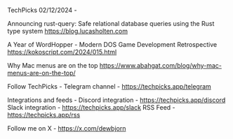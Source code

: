 TechPicks 02/12/2024 -

Announcing rust-query: Safe relational database queries using the Rust type system
https://blog.lucasholten.com

A Year of WordHopper - Modern DOS Game Development Retrospective
https://kokoscript.com/2024/015.html

Why Mac menus are on the top
https://www.abahgat.com/blog/why-mac-menus-are-on-the-top/

Follow TechPicks -
Telegram channel - https://techpicks.app/telegram

Integrations and feeds -
Discord integration - https://techpicks.app/discord
Slack integration - https://techpicks.app/slack
RSS Feed - https://techpicks.app/rss

Follow me on X - https://x.com/dewbjorn